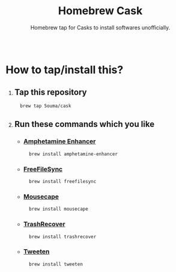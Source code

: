 <br>

<h1 align="center">Homebrew Cask</h1>
<p align="center">Homebrew tap for Casks to install softwares unofficially.</p>

<br><br>

# How to tap/install this?

1. ## Tap this repository

   ```shell
     brew tap 5ouma/cask
   ```

2. ## Run these commands which you like

   - ### [Amphetamine Enhancer](https://github.com/x74353/Amphetamine-Enhancer)

     ```shell
       brew install amphetamine-enhancer
     ```

   - ### [FreeFileSync](https://freefilesync.org)

     ```shell
       brew install freefilesync
     ```

   - ### [Mousecape](https://github.com/alexzielenski/Mousecape)

     ```shell
       brew install mousecape
     ```

   - ### [TrashRecover](https://www.corecode.io/trashrecover)

     ```shell
       brew install trashrecover
     ```

   - ### [Tweeten](https://tweetenapp.com)

     ```shell
       brew install tweeten
     ```

